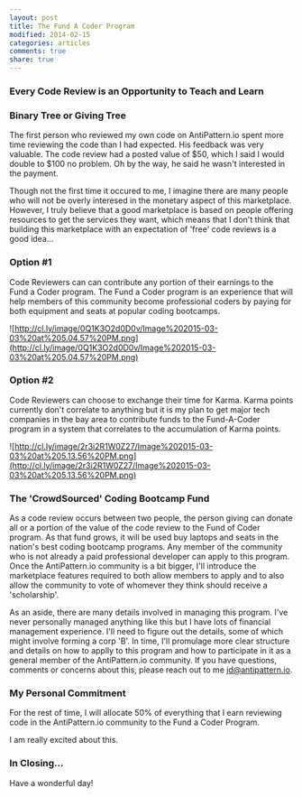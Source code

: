 ```yaml
---
layout: post
title: The Fund A Coder Program
modified: 2014-02-15
categories: articles
comments: true
share: true
---
```


### Every Code Review is an Opportunity to Teach and Learn

### Binary Tree or Giving Tree

The first person who reviewed my own code on AntiPattern.io spent more time reviewing the code than I had expected.  His feedback was very valuable.  The code review had a posted value of $50, which I said I would double to $100 no problem.  Oh by the way, he said he wasn't interested in the payment.

Though not the first time it occured to me, I imagine there are many people who will not be overly interesed in the monetary aspect of this marketplace.  However, I truly believe that a good marketplace is based on people offering resources to get the services they want, which means that I don't think that building this marketplace with an expectation of 'free' code reviews is a good idea...


### Option #1

Code Reviewers can can contribute any portion of their earnings to the Fund a Coder program.  The Fund a Coder program is an experience that will help members of this community become professional coders by paying for both equipment and seats at popular coding bootcamps.

![http://cl.ly/image/0Q1K3O2d0D0v/Image%202015-03-03%20at%205.04.57%20PM.png](http://cl.ly/image/0Q1K3O2d0D0v/Image%202015-03-03%20at%205.04.57%20PM.png)

### Option #2

Code Reviewers can choose to exchange their time for Karma.  Karma points currently don't correlate to anything but it is my plan to get major tech companies in the bay area to contribute funds to the Fund-A-Coder program in a system that correlates to the accumulation of Karma points. 

![http://cl.ly/image/2r3i2R1W0Z27/Image%202015-03-03%20at%205.13.56%20PM.png](http://cl.ly/image/2r3i2R1W0Z27/Image%202015-03-03%20at%205.13.56%20PM.png)

### The 'CrowdSourced' Coding Bootcamp Fund

As a code review occurs between two people, the person giving can donate all or a portion of the value of the code review to the Fund of Coder program.  As that fund grows, it will be used buy laptops and seats in the nation's best coding bootcamp programs.  Any member of the community who is not already a paid professional developer can apply to this program.  Once the AntiPattern.io community is a bit bigger, I'll introduce the marketplace features required to both allow members to apply and to also allow the community to vote of whomever they think should receive a 'scholarship'.

As an aside, there are many details involved in managing this program.  I've never personally managed anything like this but I have lots of financial management experience.  I'll need to figure out the details, some of which might involve forming a corp 'B'.  In time, I'll promulage more clear structure and details on how to applly to this program and how to participate in it as a general member of the AntiPattern.io community. If you have questions, comments or concerns about this, please reach out to me <a href='mailto:jd@antipattern.io'>jd@antipattern.io</a>.

### My Personal Commitment

For the rest of time, I will allocate 50% of everything that I earn reviewing code in the AntiPattern.io community to the Fund a Coder Program. 

I am really excited about this.

### In Closing...

Have a wonderful day!
